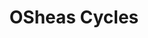 ---
title: "OSheas Cycles"
address: "Lower Bridge Street, Killorglin, Co. Kerry"
tel: "+353 (0)66 976 1919"
county: "Kerry"
category: "Cycling"
type: "Content"
lat: "52.106468200683594"
lng: "-9.784714698791504"
---